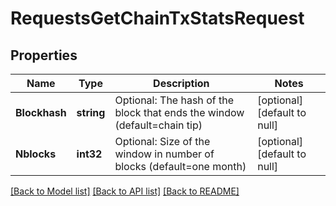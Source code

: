 # RequestsGetChainTxStatsRequest

## Properties
Name | Type | Description | Notes
------------ | ------------- | ------------- | -------------
**Blockhash** | **string** | Optional: The hash of the block that ends the window (default&#x3D;chain tip) | [optional] [default to null]
**Nblocks** | **int32** | Optional: Size of the window in number of blocks (default&#x3D;one month) | [optional] [default to null]

[[Back to Model list]](../README.md#documentation-for-models) [[Back to API list]](../README.md#documentation-for-api-endpoints) [[Back to README]](../README.md)

